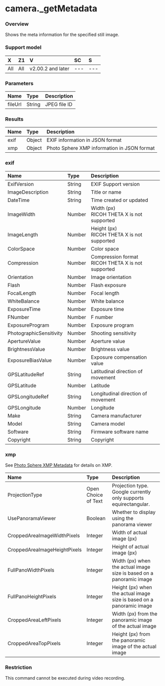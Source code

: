 # camera.\_getMetadata

### Overview

Shows the meta information for the specified still image.

### Support model

| X | Z1 | V | SC | S |
|:--|:--|:--|:--|:--|
| All | All | v2.00.2 and later | --- | --- |

### Parameters

| Name | Type | Description |
|:--|:--|:--|
| fileUrl | String | JPEG file ID |

### Results

| Name | Type | Description |
|:--|:--|:--|
| exif | Object | EXIF information in JSON format |
| xmp | Object | Photo Sphere XMP information in JSON format |

### exif

| Name | Type | Description |
|:--|:--|:--|
| ExifVersion | String | EXIF Support version |
| ImageDescription | String | Title or name |
| DateTime | String | Time created or updated |
| ImageWidth | Number | Width (px)<br>RICOH THETA X is not supported |
| ImageLength | Number | Height (px)<br>RICOH THETA X is not supported |
| ColorSpace | Number | Color space |
| Compression | Number | Compression format<br>RICOH THETA X is not supported |
| Orientation | Number | Image orientation |
| Flash | Number | Flash exposure |
| FocalLength | Number | Focal length |
| WhiteBalance | Number | White balance |
| ExposureTime | Number | Exposure time |
| FNumber | Number | F number |
| ExposureProgram | Number | Exposure program |
| PhotographicSensitivity | Number | Shooting sensitivity |
| ApertureValue | Number | Aperture value |
| BrightnessValue | Number | Brightness value |
| ExposureBiasValue | Number | Exposure compensation value |
| GPSLatitudeRef | String | Latitudinal direction of movement |
| GPSLatitude | Number | Latitude |
| GPSLongitudeRef | String | Longitudinal direction of movement |
| GPSLongitude | Number | Longitude |
| Make | String | Camera manufacturer |
| Model | String | Camera model |
| Software | String | Firmware software name |
| Copyright | String | Copyright |

### xmp

See [Photo Sphere XMP Metadata](https://developers.google.com/streetview/spherical-metadata/) for details on XMP.

| Name | Type | Description |
|:--|:--|:--|
| ProjectionType | Open Choice of Text | Projection type. Google currently only supports equirectangular. |
| UsePanoramaViewer | Boolean | Whether to display using the panorama viewer |
| CroppedAreaImageWidthPixels | Integer | Width of actual image (px) |
| CroppedAreaImageHeightPixels | Integer | Height of actual image (px) |
| FullPanoWidthPixels | Integer | Width (px) when the actual image size is based on a panoramic image |
| FullPanoHeightPixels | Integer | Height (px) when the actual image size is based on a panoramic image |
| CroppedAreaLeftPixels | Integer | Width (px) from the panoramic image of the actual image |
| CroppedAreaTopPixels | Integer | Height (px) from the panoramic image of the actual image |

### Restriction

This command cannot be executed during video recording.

